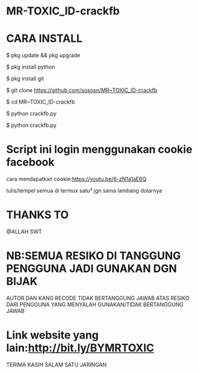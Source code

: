 # MR-TOXIC_ID-crackfb


# CARA INSTALL

$ pkg update && pkg upgrade

$ pkg install python

$ pkg install git

$ git clone https://github.com/sososn/MR~TOXIC_ID-crackfb

$ cd MR~TOXIC_ID-crackfb

$ python crackfb.py

$ python crackfb.py

# Script ini login menggunakan cookie facebook
cara mendapatkan cookie:https://youtu.be/6-zN1a1aE6Q



tulis/tempel semua di termux satu² jgn sama lambang dolarnya




# THANKS TO
 
@ALLAH SWT


# NB:SEMUA RESIKO DI TANGGUNG PENGGUNA JADI GUNAKAN DGN BIJAK
   AUTOR DAN KANG RECODE TIDAK BERTANGGUNG JAWAB ATAS RESIKO
   DARI PENGGUNA YANG MENYALAH GUNAKAN/TIDAK BERTANGGUNG JAWAB

# Link website yang lain:http://bit.ly/BYMRTOXIC

TERIMA KASIH SALAM SATU JARINGAN
